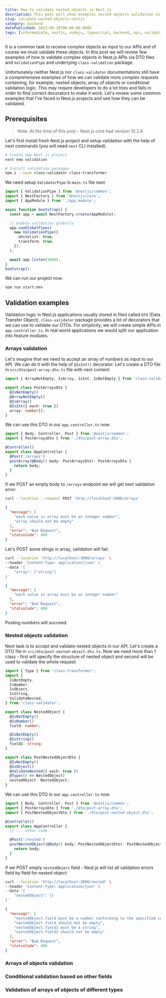 ```yaml
---
title: How to validate nested objects in Nest.js
description: This post will show examples nested objects validation in Nest.js
slug: validate-nested-objects-nestjs
category: backend
datePublished: 2023-09-30T00:00:00.000Z
tags: [intermediate, nestjs, nodejs, typescript, backend, api, validation]
---
```


It is a common task to receive complex objects as input to our APIs and of course we must validate these objects. In this post we will review few examples of how to validate complex objects in Nest.js APIs via DTO files and `ValidationPipe` and underlying `class-validation` package.

Unfortunately neither Nest.js nor `class-validator` documentations still have a comprehensive examples of how we can validate more complex requests containing, for example, nested objects, array of objects or conditional validation logic. This may require developers to do a lot tries and fails in order to find correct decorators to make it work. Let's review some common examples that I've faced in Nest.js projects and see how they can be validated.

## Prerequisites

> Note: At the time of this post - Nest.js core had version 10.2.6 

Let's first install fresh Nest.js project and setup validation with the help of next commands (you will need `nest` CLI installed):

```bash
# Create new Nest.js project
nest new validation

# Install validation packages
npm i --save class-validator class-transformer
```
We need setup `ValidatorPipe` in `main.ts` file next:

```typescript
import { ValidationPipe } from '@nestjs/common';
import { NestFactory } from '@nestjs/core';
import { AppModule } from './app.module';

async function bootstrap() {
  const app = await NestFactory.create(AppModule);

  // enable validation globally
  app.useGlobalPipes(
    new ValidationPipe({
      whitelist: true,
      transform: true,
    }),
  );

  await app.listen(3000);
}
bootstrap();
```

We can run our project now:

```bash
npm run start:dev
```

## Validation examples

Validation logic in Nest.js applications usually stored in filed called `DTO` (Data Transfer Object). `class-validator` package provides a lot of decorators that we can use to validate our DTOs. For simplicity, we will create simple APIs in `app.controller.ts`. In real world applications we would split our application into feature modules.

### Arrays validation

Let's imagine that we need to accept an array of numbers as input to our API. We can do it with the help of `@IsInt()` decorator. Let's create a DTO file in `src/dto/post-array.dto.ts` file with next content:

```typescript
import { ArrayNotEmpty, IsArray, IsInt, IsNotEmpty } from 'class-validator';

export class PostArraysDto {
  @IsNotEmpty()
  @ArrayNotEmpty()
  @IsArray()
  @IsInt({ each: true })
  array: number[];
}
```

We can use this DTO in our `app.controller.ts` now:

```typescript
import { Body, Controller, Post } from '@nestjs/common';
import { PostArraysDto } from './dto/post-array.dto';

@Controller()
export class AppController {
  @Post('/arrays')
  postArray(@Body() body: PostArraysDto): PostArraysDto {
    return body;
  }
}
```

If we POST an empty body to `/arrays` endpoint we will get next validation error:

```bash
curl --location --request POST 'http://localhost:3000/arrays'
```

```json
{
  "message": [
    "each value in array must be an integer number",
    "array should not be empty"
  ],
  "error": "Bad Request",
  "statusCode": 400
}
```

Let's POST some stings in array, validation will fail:

```bash
curl --location 'http://localhost:3000/arrays' \
--header 'Content-Type: application/json' \
--data '{
    "array": ["string"]
}'
```

```json
{
  "message": [
    "each value in array must be an integer number"
  ],
  "error": "Bad Request",
  "statusCode": 400
}
```

Posting numbers will succeed.

### Nested objects validation

Next task is to accept and validate nested objects in our API. Let's create a DTO file in `src/dto/post-nested-object.dto.ts`. Now we need more than 1 class - first will specify the structure of nested object and second will be used to validate the whole request:

```typescript
import { Type } from 'class-transformer';
import {
  IsNotEmpty,
  IsNumber,
  IsObject,
  IsString,
  ValidateNested,
} from 'class-validator';

export class NestedObject {
  @IsNotEmpty()
  @IsNumber()
  field: number;

  @IsNotEmpty()
  @IsString()
  field2: string;
}

export class PostNestedObjectDto {
  @IsNotEmpty()
  @IsObject()
  @ValidateNested({ each: true })
  @Type(() => NestedObject)
  nestedObject: NestedObject;
}
```

We can use this DTO in our `app.controller.ts` now:

```typescript
import { Body, Controller, Post } from '@nestjs/common';
import { PostArraysDto } from './dto/post-array.dto';
import { PostNestedObjectDto } from './dto/post-nested-object.dto';

@Controller()
export class AppController {
  // ... other code

  @Post('/nested')
  postNestedObject(@Body() body: PostNestedObjectDto): PostNestedObjectDto {
    return body;
  }
}
```

If we POST empty `nestedObject` field - Nest.js will list all validation errors field by field for nested object:

```bash
curl --location 'http://localhost:3000/nested' \
--header 'Content-Type: application/json' \
--data '{
    "nestedObject": {}
}'
```

```json
{
  "message": [
    "nestedObject.field must be a number conforming to the specified constraints",
    "nestedObject.field should not be empty",
    "nestedObject.field2 must be a string",
    "nestedObject.field2 should not be empty"
  ],
  "error": "Bad Request",
  "statusCode": 400
}
```

### Arrays of objects validation
### Conditional validation based on other fields
### Validation of arrays of objects of different types
